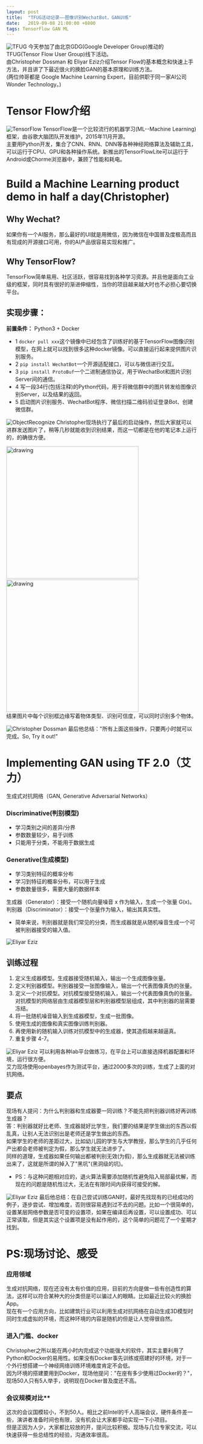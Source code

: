 ```yaml
---
layout: post
title:  "TFUG活动记录——图像识别WechatBot、GAN训练"
date:   2019-09-08 21:00:00 +0800
tags: TensorFlow GAN ML
---
```

![TFUG](/assets/images/20190908_TFUG_Note_1.jpg)
今天参加了由北京GDG(Google Developer Group)推动的TFUG(Tensor Flow User Group)线下活动。<br/>
由Christopher Dossman 和 Eliyar Eziz介绍Tensor Flow的基本概念和快速上手方法，并且讲了下最近很火的换脸GAN的基本原理和训练方法。<br/>
(两位帅哥都是 Google Machine Learning Expert，目前供职于同一家AI公司Wonder Technology。)

# Tensor Flow介绍
![TensorFlow](/assets/images/20190908_TFUG_Note_2.jpg)
TensorFlow是一个比较流行的机器学习(ML--Machine Learning)框架，由谷歌大脑团队开发维护，2015年11月开源。<br/>
主要用Python开发，集合了CNN、RNN、DNN等各种神经网络算法及辅助工具，可以运行于CPU、GPU和各种操作系统。新推出的TensorFlowLite可以运行于Android或Chorme浏览器中，兼顾了性能和耗电。

# Build a Machine Learning product demo in half a day(Christopher)

## Why Wechat?
如果你有一个AI服务，那么最好的UI就是用微信，因为微信在中国普及度极高而且有现成的开源接口可用，你的AI产品很容易实现和推广。

## Why TensorFlow?
TensorFlow简单易用、社区活跃，很容易找到各种学习资源。并且他是面向工业级的框架，同时具有很好的渐进伸缩性，当你的项目越来越大时也不必担心要切换平台。

## 实现步骤：
**前置条件：** Python3 + Docker
* 1 `docker pull xxx`这个镜像中已经包含了训练好的基于TensorFlow图像识别模型，在网上就可以找到很多这种docker镜像。可以直接运行起来提供图片识别服务。
* 2 `pip install WechatBot`一个开源适配接口，可以与微信进行交互。
* 3 `pip install ProtoBuf`一个二进制通信协议，用于WechatBot和图片识别Server间的通信。
* 4 写一段34行(包括注释)的Python代码，用于将微信群中的图片转发给图像识别Server，以及结果的返回。
* 5 启动图片识别服务、WechatBot程序、微信扫描二维码验证登录Bot、创建微信群。

![ObjectRecognize](/assets/images/20190908_TFUG_Note_4.jpg)
Christopher现场执行了最后的启动操作，然后大家就可以进群发送图片了，稍等几秒就能收到识别结果，而这一切都是在他的笔记本上运行的，的确很方便。<br/>

<img src="/assets/images/20190908_TFUG_Note_8.jpg" alt="drawing" width="350"/>&nbsp;&nbsp;&nbsp;<img src="/assets/images/20190908_TFUG_Note_9.jpg" alt="drawing" width="350"/> <br/>
结果图片中每个识别框边缘写着物体类型、识别可信度，可以同时识别多个物体。

![Christopher Dossman](/assets/images/20190908_TFUG_Note_3.jpg)
最后他总结："所有上面这些操作，只要两小时就可以完成。So, Try it out!"


# Implementing GAN using TF 2.0（艾力）
生成式对抗网络（GAN, Generative Adversarial Networks）

### Discriminative(判别模型)
* 学习类别之间的差异/分界
* 参数数量较少，易于训练
* 只能用于分类，不能用于数据生成

### Generative(生成模型)
* 学习类别特征的概率分布 
* 学习到特征的概率分布，可以用于生成 
* 参数数量很多，需要大量的数据样本

生成器（Generator）：接受一个随机向量噪音 x 作为输入，生成一个张量 G(x)。<br/>
判别器（Discriminator）：接受一个张量作为输入，输出其真实性。
* 简单来说，判别器就是我们常见的分类，而生成器就是从随机噪音生成一个可被判别器接受的输入值。

![Eliyar Eziz](/assets/images/20190908_TFUG_Note_7.png)
## 训练过程
1. 定义生成器模型。生成器接受随机输入，输出一个生成图像张量。
2. 定义判别器模型。判别器接受一张图像输入，输出一个代表图像真伪的张量。
3. 定义一个对抗模型。对抗模型接受随机输入，输出一个代表图像真伪的张量。对抗模型的网络层由生成器模型层和判别器模型层组成，其中判别器的层需要冻结。
4. 将一批随机噪音输入到生成器模型，生成一批图像。
5. 使用生成的图像和真实图像训练判别器。
6. 再使用新的随机输入训练对抗模型中的生成器，使其造假越来越逼真。
7. 重复步骤 4-7。

![Eliyar Eziz](/assets/images/20190908_TFUG_Note_6.png)
可以利用各种lab平台做练习，在平台上可以直接选择机器配置和环境，运行很方便。</br>
艾力现场使用openbayes作为测试平台，通过2000多次的训练，生成了上面的对抗网络。

## 要点
现场有人提问：为什么判别器和生成器要一同训练？不能先把判别器训练好再训练生成器？<br/>
答：判别器就好比老师、生成器就好比学生，我们要的结果是学生做出的东西以假乱真，让别人无法识别出是老师还是学生做出的东西。<br/>
如果学生的老师的差距过大，比如幼儿园的学生与大学教授，那么学生的几乎任何产出都会老师被判定为假，那么学生就无法进步了。<br/>
同样的道理，生成器如果任何输出都被判别无效(为假)，那么生成器就无法被训练出来了，这就是所谓的掉入了"黑坑"(黑洞级的坑)。
* PS：与这种问题相对应的，退火算法需要添加随机性避免陷入局部最优解，而现在的问题是随机性过大，无法在有限时间内获得可接受的解。

![Eliyar Eziz](/assets/images/20190908_TFUG_Note_5.jpg)
最后他总结：在自己尝试训练GAN时，最好先找现有的已经成功的例子，逐步尝试、增加难度，否则很容易遇到过不去的问题。比如一个很简单的，设置某层网络参数是否可变的设置项，如果在编译后再设置，可以设置成功、可以正常读取，但是其实这个设置项是没有起作用的，这个简单的问题花了一个星期才找到。

# PS:现场讨论、感受
### 应用领域
生成对抗网络，现在还没有太有价值的应用，目前的方向是做一些有创造性的算法，这样可以符合某种大的分类但是可以骗过人的眼睛。比如最近比较火的换脸App。<br/>
现在有一个应用方向，比如建筑行业可以利用生成对抗网络在自动生成3D模型时同时生成虚拟的环境，而这种环境的内容是随机的但是让人觉得很自然。

### 进入门槛、docker
Christopher之所以能在两小时内完成这个功能强大的软件，其实主要利用了Python和Docker的易用性。如果没有Docker事先训练或搭建好的环境，对于一个外行想搭建一个神经网络训练环境难度肯定不会低。<br/>
因为环境的搭建要用到Docker，现场他提问："在座有多少使用过Docker的？"，现场50人只有5人举手，说明现在Docker普及度还不高。

### 会议规模对比**
这次的会议国模较小，不到50人。相比之前Intel的千人高端会议，硬件条件差一些，演讲者准备时间也有限，没有机会让大家都手动实现一下小项目。<br/>
但是正因为人少，大家都比较放的开，提问比较积极。现场与几位专家交流，可以快速获得一些总结性的经验，沟通效率很高。
